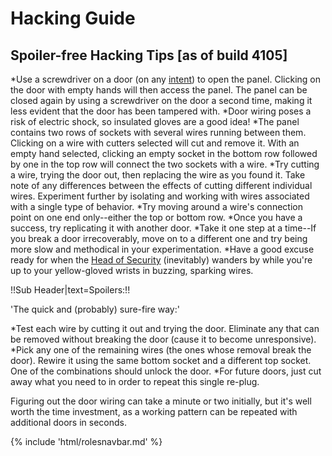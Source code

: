 # Hacking Guide

## Spoiler-free Hacking Tips [as of build 4105]


*Use a screwdriver on a door (on any [intent](Intent.md)) to open the panel. Clicking on the door with empty hands will then access the panel. The panel can be closed again by using a screwdriver on the door a second time, making it less evident that the door has been tampered with.
*Door wiring poses a risk of electric shock, so insulated gloves are a good idea!
*The panel contains two rows of sockets with several wires running between them. Clicking on a wire with cutters selected will cut and remove it. With an empty hand selected, clicking an empty socket in the bottom row followed by one in the top row will connect the two sockets with a wire.
*Try cutting a wire, trying the door out, then replacing the wire as you found it. Take note of any differences between the effects of cutting different individual wires. Experiment further by isolating and working with wires associated with a single type of behavior.
*Try moving around a wire's connection point on one end only--either the top or bottom row.
*Once you have a success, try replicating it with another door.
*Take it one step at a time--If you break a door irrecoverably, move on to a different one and try being more slow and methodical in your experimentation.
*Have a good excuse ready for when the [Head of Security](Head-of-Security.md) (inevitably) wanders by while you're up to your yellow-gloved wrists in buzzing, sparking wires.

!!Sub Header|text=Spoilers:!!


'The quick and (probably) sure-fire way:'

*Test each wire by cutting it out and trying the door. Eliminate any that can be removed without breaking the door (cause it to become unresponsive).
*Pick any one of the remaining wires (the ones whose removal break the door). Rewire it using the same bottom socket and a different top socket. One of the combinations should unlock the door.
*For future doors, just cut away what you need to in order to repeat this single re-plug.

Figuring out the door wiring can take a minute or two initially, but it's well worth the time investment, as a working pattern can be repeated with additional doors in seconds.

{% include 'html/rolesnavbar.md' %}
